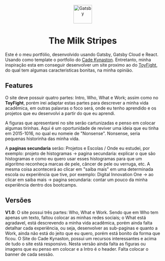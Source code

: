 
<p align="center">
  <a href="https://www.gatsbyjs.org">
    <img alt="Gatsby" src="https://www.gatsbyjs.org/monogram.svg" width="60" />
  </a>
</p>
<h1 align="center">
  The Milk Stripes
</h1>

Este é o meu portfólio, desenvolvido usando Gatsby, Gatsby Cloud e React. Usando como template o portfolio do [Cade Kynaston](https://github.com/cadekynaston/gatsby-portfolio). Entretanto, minha inspiração esta em conseguir desenvolver um site proximo ao do [ToyFight](https://toyfight.co), do qual tem algumas caracteristicas bonitas, na minha opinião.

## Features
O site deve possuir quatro partes: Intro, Who, What e Work; assim como no **ToyFight**, porém irei adaptar estas partes para descrever a minha vida acadêmica, em outras palavras o foco será, onde eu tenho aprendido e os projetos que eu desenvolvi a partir do que eu aprendi. 

A figuras que apresentarei no site serão cartunizadas e penso em colocar algumas tirinhas. Aqui é um oportunidade de reviver uma ideia que eu tinha em 2015-1016, no qual eu nomeie de "Nonsense". Nonsense, seria pequenas historinha das minha vida.

A **paginas secundaria** serão: Projetos e Escolas / Onde eu estudei, por exemplo: projeto de histogramas -> pagina secundaria: explicar o que são histogramas e como eu quero usar esses histogramas para que um algoritmo reconheça marcas de pele, câncer de pele ou verruga, etc. A mesma coisa acontecerá ao clicar em "saiba mais" em uma determinada escola ou experiência que tive, por exemplo: Digital Innovation One -> ao clicar em saiba mais -> pagina secundaria: contar um pouco da minha experiência dentro dos bootcamps. 

## Versões
**V1.0**: O site possui três partes: Who, What e Work. Sendo que em Who tem apenas um texto, faltou colocar as minhas redes sociais; o What está agradavel, está descrevendo a minha vida acadêmica, porém ainda falta detalhar cada experiência, ou seja, desenvolver as sub-paginas e quanto a Work, ainda não está do jeito que eu quero, porém está bonito da forma que ficou. O Site do Cade Kynaston, possui um recursos interessantes e acima de tudo o site está responsivo. Nesta versão ainda falta as figuras ou imagens que eu penso em colocar e a Intro é o header. Falta colocar o banner de cada sessão.

